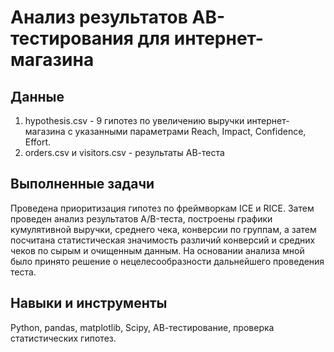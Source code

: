 # Анализ результатов АВ-тестирования для интернет-магазина

## Данные
1. hypothesis.csv - 9 гипотез по увеличению выручки интернет-магазина с указанными параметрами Reach, Impact, Confidence, Effort.
2. orders.csv и visitors.csv - результаты АВ-теста

## Выполненные задачи
Проведена приоритизация гипотез по фреймворкам ICE и RICE. Затем проведен анализ результатов A/B-теста, построены графики кумулятивной выручки, среднего чека, конверсии по группам, а затем посчитана статистическая значимость различий конверсий и средних чеков по сырым и очищенным данным. На основании анализа мной было принято решение о нецелесообразности дальнейшего проведения теста.

## Навыки и инструменты
Python, pandas, matplotlib, Scipy, АВ-тестирование, проверка статистических гипотез.

